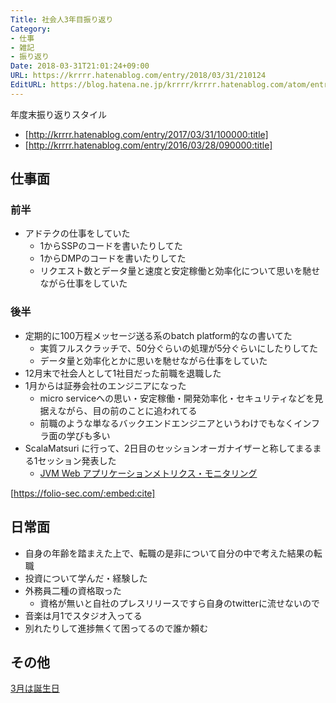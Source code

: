 ```yaml
---
Title: 社会人3年目振り返り
Category:
- 仕事
- 雑記
- 振り返り
Date: 2018-03-31T21:01:24+09:00
URL: https://krrrr.hatenablog.com/entry/2018/03/31/210124
EditURL: https://blog.hatena.ne.jp/krrrr/krrrr.hatenablog.com/atom/entry/17391345971631047095
---
```


年度末振り返りスタイル

- [http://krrrr.hatenablog.com/entry/2017/03/31/100000:title]
- [http://krrrr.hatenablog.com/entry/2016/03/28/090000:title]


<!-- more -->

## 仕事面

### 前半

- アドテクの仕事をしていた
  - 1からSSPのコードを書いたりしてた
  - 1からDMPのコードを書いたりしてた
  - リクエスト数とデータ量と速度と安定稼働と効率化について思いを馳せながら仕事をしていた

### 後半

- 定期的に100万程メッセージ送る系のbatch platform的なの書いてた
  - 実質フルスクラッチで、50分ぐらいの処理が5分ぐらいにしたりしてた
  - データ量と効率化とかに思いを馳せながら仕事をしていた
- 12月末で社会人として1社目だった前職を退職した
- 1月からは証券会社のエンジニアになった
  - micro serviceへの思い・安定稼働・開発効率化・セキュリティなどを見据えながら、目の前のことに追われてる
  - 前職のような単なるバックエンドエンジニアというわけでもなくインフラ面の学びも多い
- ScalaMatsuri に行って、2日目のセッションオーガナイザーと称してまるまる1セッション発表した
  - [JVM Web アプリケーションメトリクス・モニタリング](https://krrrr38.github.io/slides/jvm-metrics.pdf)

[https://folio-sec.com/:embed:cite]


## 日常面

- 自身の年齢を踏まえた上で、転職の是非について自分の中で考えた結果の転職
- 投資について学んだ・経験した
- 外務員二種の資格取った
  - 資格が無いと自社のプレスリリースですら自身のtwitterに流せないので
- 音楽は月1でスタジオ入ってる
- 別れたりして進捗無くて困ってるので誰か頼む

## その他
[3月は誕生日](http://amzn.asia/gIxilD7)
